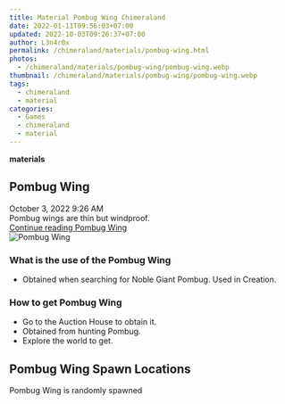 ```yaml
---
title: Material Pombug Wing Chimeraland
date: 2022-01-11T09:56:03+07:00
updated: 2022-10-03T09:26:37+07:00
author: L3n4r0x
permalink: /chimeraland/materials/pombug-wing.html
photos:
  - /chimeraland/materials/pombug-wing/pombug-wing.webp
thumbnail: /chimeraland/materials/pombug-wing/pombug-wing.webp
tags:
  - chimeraland
  - material
categories:
  - Games
  - chimeraland
  - material
---
```


<link
  rel="stylesheet"
  href="https://rawcdn.githack.com/dimaslanjaka/Web-Manajemen/870a349/css/bootstrap-5-3-0-alpha3-wrapper.css"
/>
<section id="bootstrap-wrapper">
  <div data-bs-theme="dark">
    <div
      class="row g-0 border rounded overflow-hidden flex-md-row mb-4 shadow-sm position-relative bg-dark text-light"
    >
      <div class="col p-4 d-flex flex-column position-static">
        <strong class="d-inline-block mb-2 text-success">materials</strong>
        <h2 class="mb-0">Pombug Wing</h2>
        <div class="mb-1 text-muted">October 3, 2022 9:26 AM</div>
        <div class="mb-2 border p-1">Pombug wings are thin but windproof.</div>
        <a
          href="/chimeraland/materials/pombug-wing.html"
          class="stretched-link d-none text-primary"
          >Continue reading Pombug Wing</a
        >
      </div>
      <div class="col-auto d-none d-md-block d-lg-block">
        <img
          src="https://www.webmanajemen.com/chimeraland/materials/pombug-wing/pombug-wing.webp"
          alt="Pombug Wing"
        />
      </div>
    </div>
    <div class="row">
      <div class="col-lg-6 col-12 mb-2">
        <div class="card">
          <div class="card-body">
            <h3 class="card-title">What is the use of the Pombug Wing</h3>
            <div class="card-text">
              <ul>
                <li>
                  Obtained when searching for Noble Giant Pombug. Used in
                  Creation.
                </li>
              </ul>
            </div>
          </div>
        </div>
      </div>
      <div class="col-lg-6 col-12 mb-2">
        <div class="card">
          <div class="card-body">
            <h3 class="card-title">How to get Pombug Wing</h3>
            <div class="card-text">
              <ul>
                <li>Go to the Auction House to obtain it.</li>
                <li>Obtained from hunting Pombug.</li>
                <li>Explore the world to get.</li>
              </ul>
            </div>
          </div>
        </div>
      </div>
      <div class="col-12 mb-2">
        <h2>Pombug Wing Spawn Locations</h2>
        <p>Pombug Wing is randomly spawned</p>
      </div>
    </div>
  </div>
</section>